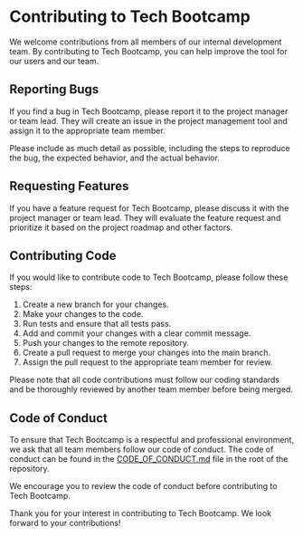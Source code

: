 # Contributing to Tech Bootcamp

We welcome contributions from all members of our internal development team. By contributing to Tech Bootcamp, you can help improve the tool for our users and our team.

## Reporting Bugs

If you find a bug in Tech Bootcamp, please report it to the project manager or team lead. They will create an issue in the project management tool and assign it to the appropriate team member.

Please include as much detail as possible, including the steps to reproduce the bug, the expected behavior, and the actual behavior.

## Requesting Features

If you have a feature request for Tech Bootcamp, please discuss it with the project manager or team lead. They will evaluate the feature request and prioritize it based on the project roadmap and other factors.

## Contributing Code

If you would like to contribute code to Tech Bootcamp, please follow these steps:

1. Create a new branch for your changes.
2. Make your changes to the code.
3. Run tests and ensure that all tests pass.
4. Add and commit your changes with a clear commit message.
5. Push your changes to the remote repository.
6. Create a pull request to merge your changes into the main branch.
7. Assign the pull request to the appropriate team member for review.

Please note that all code contributions must follow our coding standards and be thoroughly reviewed by another team member before being merged.

## Code of Conduct

To ensure that Tech Bootcamp is a respectful and professional environment, we ask that all team members follow our code of conduct. The code of conduct can be found in the [CODE\_OF\_CONDUCT.md](CODE_OF-CONDUCT.md) file in the root of the repository.

We encourage you to review the code of conduct before contributing to Tech Bootcamp.

Thank you for your interest in contributing to Tech Bootcamp. We look forward to your contributions!
